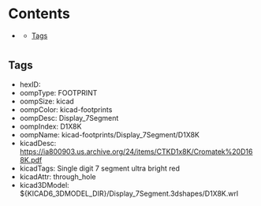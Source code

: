 



Contents
========

* [](#)
	* [Tags](#tags)

# 

## Tags

- hexID: 
- oompType: FOOTPRINT
- oompSize: kicad
- oompColor: kicad-footprints
- oompDesc: Display_7Segment
- oompIndex: D1X8K
- oompName: kicad-footprints/Display_7Segment/D1X8K
- kicadDesc: https://ia800903.us.archive.org/24/items/CTKD1x8K/Cromatek%20D168K.pdf
- kicadTags: Single digit 7 segment ultra bright red
- kicadAttr: through_hole
- kicad3DModel: ${KICAD6_3DMODEL_DIR}/Display_7Segment.3dshapes/D1X8K.wrl
